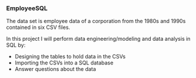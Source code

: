 ### EmployeeSQL 

The data set is employee data of a corporation from the 1980s and 1990s contained in six CSV files.

In this project I will perform data engineering/modeling and data analysis in SQL by:

* Designing the tables to hold data in the CSVs
* Importing the CSVs into a SQL database
* Answer questions about the data
